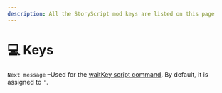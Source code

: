 ```yaml
---
description: All the StoryScript mod keys are listed on this page
---
```


# 💻 Keys

`Next message` –Used for the [waitKey script command](../commands/script-commands.md). By default, it is assigned to `'`.
